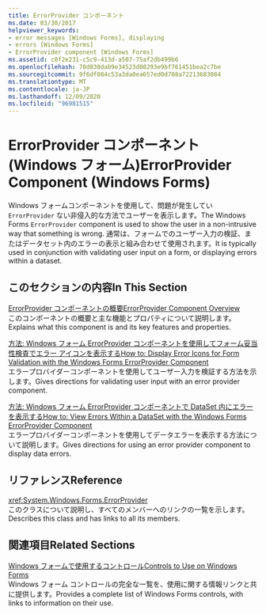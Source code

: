 ```yaml
---
title: ErrorProvider コンポーネント
ms.date: 03/30/2017
helpviewer_keywords:
- error messages [Windows Forms], displaying
- errors [Windows Forms]
- ErrorProvider component [Windows Forms]
ms.assetid: c0f2e231-c5c9-413d-a507-75af2db499b6
ms.openlocfilehash: 70d830dab9e34523d08293e9bf761451bea2c7be
ms.sourcegitcommit: 9f6df084c53a3da0ea657ed0d708a72213683084
ms.translationtype: MT
ms.contentlocale: ja-JP
ms.lasthandoff: 12/09/2020
ms.locfileid: "96981515"
---
```

# <a name="errorprovider-component-windows-forms"></a><span data-ttu-id="dcedc-102">ErrorProvider コンポーネント (Windows フォーム)</span><span class="sxs-lookup"><span data-stu-id="dcedc-102">ErrorProvider Component (Windows Forms)</span></span>
<span data-ttu-id="dcedc-103">Windows フォームコンポーネントを使用して、問題が発生してい `ErrorProvider` ない非侵入的な方法でユーザーを表示します。</span><span class="sxs-lookup"><span data-stu-id="dcedc-103">The Windows Forms `ErrorProvider` component is used to show the user in a non-intrusive way that something is wrong.</span></span> <span data-ttu-id="dcedc-104">通常は、フォームでのユーザー入力の検証、またはデータセット内のエラーの表示と組み合わせて使用されます。</span><span class="sxs-lookup"><span data-stu-id="dcedc-104">It is typically used in conjunction with validating user input on a form, or displaying errors within a dataset.</span></span>  
  
## <a name="in-this-section"></a><span data-ttu-id="dcedc-105">このセクションの内容</span><span class="sxs-lookup"><span data-stu-id="dcedc-105">In This Section</span></span>  
 [<span data-ttu-id="dcedc-106">ErrorProvider コンポーネントの概要</span><span class="sxs-lookup"><span data-stu-id="dcedc-106">ErrorProvider Component Overview</span></span>](errorprovider-component-overview-windows-forms.md)  
 <span data-ttu-id="dcedc-107">このコンポーネントの概要と主な機能とプロパティについて説明します。</span><span class="sxs-lookup"><span data-stu-id="dcedc-107">Explains what this component is and its key features and properties.</span></span>  
  
 [<span data-ttu-id="dcedc-108">方法: Windows フォーム ErrorProvider コンポーネントを使用してフォーム妥当性検査でエラー アイコンを表示する</span><span class="sxs-lookup"><span data-stu-id="dcedc-108">How to: Display Error Icons for Form Validation with the Windows Forms ErrorProvider Component</span></span>](display-error-icons-for-form-validation-with-wf-errorprovider.md)  
 <span data-ttu-id="dcedc-109">エラープロバイダーコンポーネントを使用してユーザー入力を検証する方法を示します。</span><span class="sxs-lookup"><span data-stu-id="dcedc-109">Gives directions for validating user input with an error provider component.</span></span>  
  
 [<span data-ttu-id="dcedc-110">方法: Windows フォーム ErrorProvider コンポーネントで DataSet 内にエラーを表示する</span><span class="sxs-lookup"><span data-stu-id="dcedc-110">How to: View Errors Within a DataSet with the Windows Forms ErrorProvider Component</span></span>](view-errors-within-a-dataset-with-wf-errorprovider-component.md)  
 <span data-ttu-id="dcedc-111">エラープロバイダーコンポーネントを使用してデータエラーを表示する方法について説明します。</span><span class="sxs-lookup"><span data-stu-id="dcedc-111">Gives directions for using an error provider component to display data errors.</span></span>  
  
## <a name="reference"></a><span data-ttu-id="dcedc-112">リファレンス</span><span class="sxs-lookup"><span data-stu-id="dcedc-112">Reference</span></span>  
 <xref:System.Windows.Forms.ErrorProvider>  
 <span data-ttu-id="dcedc-113">このクラスについて説明し、すべてのメンバーへのリンクの一覧を示します。</span><span class="sxs-lookup"><span data-stu-id="dcedc-113">Describes this class and has links to all its members.</span></span>  
  
## <a name="related-sections"></a><span data-ttu-id="dcedc-114">関連項目</span><span class="sxs-lookup"><span data-stu-id="dcedc-114">Related Sections</span></span>  
 [<span data-ttu-id="dcedc-115">Windows フォームで使用するコントロール</span><span class="sxs-lookup"><span data-stu-id="dcedc-115">Controls to Use on Windows Forms</span></span>](controls-to-use-on-windows-forms.md)  
 <span data-ttu-id="dcedc-116">Windows フォーム コントロールの完全な一覧を、使用に関する情報リンクと共に提供します。</span><span class="sxs-lookup"><span data-stu-id="dcedc-116">Provides a complete list of Windows Forms controls, with links to information on their use.</span></span>
